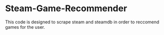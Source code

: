 # Steam-Game-Recommender
This code is designed to scrape steam and steamdb in order to reccomend games for the user. 
